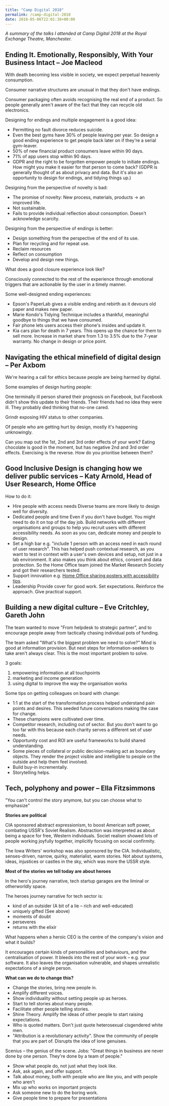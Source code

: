 ```yaml
---
title: "Camp Digital 2018"
permalink: /camp-digital-2018
date: 2018-05-06T22:01:38+00:00
---
```


*A summary of the talks I attended at Camp Digital 2018 at the Royal Exchange Theatre, Manchester.*

## Ending It. Emotionally, Responsibly, With Your Business Intact – Joe Macleod

With death becoming less visible in society, we expect perpetual heavenly consumption.

Consumer narrative structures are unusual in that they don't have endings.

Consumer packaging often avoids recognising the real end of a product. So people generally aren't aware of the fact that they can recycle old electronics.

Designing for endings and multiple engagement is a good idea:

- Permitting no fault divorce reduces suicide.
- Even the best gyms have 30% of people leaving per year. So design a good ending experience to get people back later on if they're a serial gym-leaver.
- 50% of new financial product consumers leave within 90 days.
- 71% of app users stop within 90 days.
- GDPR and the right to be forgotten empower people to initiate endings. How might you make it easier for that person to come back? (GDPR is generally thought of as about privacy and data. But it's also an opportunity to design for endings, and tidying things up.)

Designing from the perspective of novelty is bad:

- The promise of novelty: New process, materials, products -> an improved life.
- Not sustainable.
- Fails to provide individual reflection about consomption. Doesn't acknowledge scarcity.

Designing from the perspective of endings is better:

- Design something from the perspective of the end of its use.
- Plan for recycling and for repeat use.
- Reclaim resources
- Reflect on consumption
- Develop and design new things.

What does a good closure experience look like?

Consciously connected to the rest of the experience through emotional triggers that are actionable by the user in a timely manner.

Some well-designed ending experiences:

- Epson's PaperLab gives a visible ending and rebirth as it devours old paper and makes new paper.
- Marie Kondo's Tidying Technique includes a thankful, meaningful goodbye to things that we have consumed.
- Fair phone lets users access their phone's insides and update it.
- Kia cars plan for death in 7 years. This opens up the chance for them to sell more. Increase in market share from 1.3 to 3.5% due to the 7-year warranty. No change in design or price point.

## Navigating the ethical minefield of digital design – Per Axbom

We're hearing a call for ethics because people are being harmed by digital.

Some examples of design hurting people:

One terminally ill person shared their prognosis on Facebook, but Facebook didn't show this update to their friends. Their friends had no idea they were ill. They probably died thinking that no-one cared.

Grindr exposing HIV status to other companies.

Of people who are getting hurt by design, mostly it's happening unknowingly.

Can you map out the 1st, 2nd and 3rd order effects of your work?
Eating chocolate is good in the moment, but has negative 2nd and 3rd order effects. Exercising is the reverse. How do you prioritise between them?

## Good Inclusive Design is changing how we deliver public services – Katy Arnold, Head of User Research, Home Office

How to do it:

- Hire people with access needs
  Diverse teams are more likely to design well for diversity.
- Dedicated people and time
  Even if you don't have budget. You might need to do it on top of the day job. Build networks with different organisations and groups to help you recruit users with different accessibility needs. As soon as you can, dedicate money and people to design.
- Set a high bar
  e.g. "include 1 person with an access need in each round of user research". This has helped push contextual research, as you want to test in context with a user's own devices and setup, not just in a lab environment. It also makes you think about ethics, consent and data protection. So the Home Office team joined the Market Research Society and got their researchers tested.
- Support innovation
  e.g. [Home Office sharing posters with accessibility tips](https://accessibility.blog.gov.uk/2016/09/02/dos-and-donts-on-designing-for-accessibility/).
- Leadership
  Provide cover for good work. Set expectations. Reinforce the approach. Give practical support.

## Building a new digital culture – Eve Critchley, Gareth John

The team wanted to move "From helpdesk to strategic partner", and to encourage people away from tactically chasing individual pots of funding.

The team asked "What's the biggest problem we need to solve?"
Mind is good at information provision. But next steps for information-seekers to take aren't always clear. This is the most important problem to solve.

3 goals:

1. empowering information at all touchpoints
2. marketing and income generation
3. using digital to improve the way the organisation works

Some tips on getting colleagues on board with change:

- 1:1 at the start of the transformation process helped understand pain points and desires. This seeded future conversations making the case for change.
- These champions were cultivated over time.
- Competitor research, including out of sector. But you don't want to go too far with this because each charity serves a different set of user needs.
- Opportunity cost and ROI are useful frameworks to build shared understanding.
- Some pieces of collateral or public decision-making act as boundary objects. They render the project visible and intelligible to people on the outside and help them feel involved.
- Build buy-in incrementally.
- Storytelling helps.

## Tech, polyphony and power – Ella Fitzsimmons

"You can't control the story anymore, but you can choose what to emphasize"

**Stories are political**

CIA sponsored abstract expressionism, to boost American soft power, combating USSR's Soviet Realism.
Abstraction was interpreted as about being a space for free, Western individuals. Societ realism showed lots of people working joyfully together, implicitly focusing on social confirmity.

The Iowa Writers' workshop was also sponsored by the CIA. Individualistic, senses-driven, narrow, quirky, materialist, warm stories. Not about systems, ideas, injustices or castles in the sky, which was more the USSR style.

**Most of the stories we tell today are about heroes**

In the hero's journey narrative, tech startup garages are the liminal or otherworldly space.

The heroes journey narrative for tech sector is:

- kind of an outsider (A bit of a lie – rich and well-educated)
- uniquely gifted (See above)
- moments of doubt
- perseveres
- returns with the elixir

What happens when a heroic CEO is the centre of the company's vision and what it builds?

It encourages certain kinds of personalities and behaviours, and the centralisation of power. It bleeds into the rest of your work – e.g. your software. It also leaves the organisation vulnerable, and shapes unrealistic expectations of a single person.

**What can we do to change this?**

- Change the stories, bring new people in.
- Amplify different voices.
- Show individuality without setting people up as heroes.
- Start to tell stories about many people.
- Facilitate other people telling stories.
- Shine Theory. Amplify the ideas of other people to start raising expectations.
- Who is quoted matters. Don't just quote heterosexual cisgendered white men.
- "Attribution is a revolutionary activity". Show the community of people that you are part of. Disrupts the idea of lone genuises.

Scenius – the genius of the scene. Jobs: "Great things in business are never done by one person. They're done by a team of people."

- Show what people do, not just what they look like.
- Ask, ask again, and offer support.
- Talk about money, both with people who are like you, and with people who aren't
- Mix up who works on important projects
- Ask someone new to do the boring work.
- Give people time to prepare for presentations